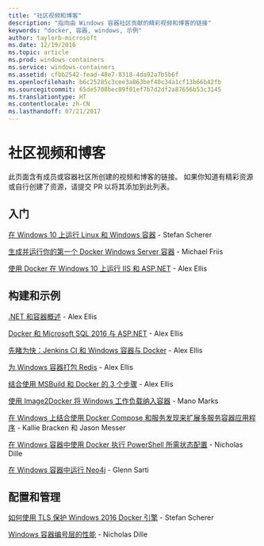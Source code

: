 ```yaml
---
title: "社区视频和博客"
description: "指向由 Windows 容器社区贡献的精彩视频和博客的链接"
keywords: "docker, 容器, windows, 示例"
author: taylorb-microsoft
ms.date: 12/19/2016
ms.topic: article
ms.prod: windows-containers
ms.service: windows-containers
ms.assetid: cfbb2542-fead-48e7-8318-4da92a7b5b6f
ms.openlocfilehash: b6c25285c3cee3a863bef40c34a1cf13b66b42fb
ms.sourcegitcommit: 65de5708bec89f01ef7b7d2df2a87656b53c3145
ms.translationtype: HT
ms.contentlocale: zh-CN
ms.lasthandoff: 07/21/2017
---
```

# 社区视频和博客
此页面含有成员或容器社区所创建的视频和博客的链接。  如果你知道有精彩资源或自行创建了资源，请提交 PR 以将其添加到此列表。

## 入门
[在 Windows 10 上运行 Linux 和 Windows 容器](https://stefanscherer.github.io/run-linux-and-windows-containers-on-windows-10/) - Stefan Scherer

[生成并运行你的第一个 Docker Windows Server 容器](https://blog.docker.com/2016/09/build-your-first-docker-windows-server-container/) - Michael Friis

[使用 Docker 在 Windows 10 上运行 IIS 和 ASP.NET](http://blog.alexellis.io/run-iis-asp-net-on-windows-10-with-docker/) - Alex Ellis


## 构建和示例
[.NET 和容器概述](http://blog.alexellis.io/docker-dotnet-containers/) - Alex Ellis

[Docker 和 Microsoft SQL 2016 与 ASP.NET](http://blog.alexellis.io/docker-does-sql2016-aspnet/) - Alex Ellis

[先睹为快：Jenkins CI 和 Windows 容器与 Docker](http://blog.alexellis.io/continuous-integration-docker-windows-containers/) - Alex Ellis

[为 Windows 容器打包 Redis](http://blog.alexellis.io/packaging-windows-containers/) - Alex Ellis

[结合使用 MSBuild 和 Docker 的 3 个步骤](http://blog.alexellis.io/3-steps-to-msbuild-with-docker/) - Alex Ellis

[使用 Image2Docker 将 Windows 工作负载纳入容器](https://blog.docker.com/2016/10/containerize-windows-workloads-image2docker/) - Mano Marks

[在 Windows 上结合使用 Docker Compose 和服务发现来扩展多服务容器应用程序](https://blogs.technet.microsoft.com/virtualization/2016/10/18/use-docker-compose-and-service-discovery-on-windows-to-scale-out-your-multi-service-container-application/) - Kallie Bracken 和 Jason Messer

[在 Windows 容器中使用 Docker 执行 PowerShell 所需状态配置](http://dille.name/blog/2016/06/17/powershell-desired-state-configuration-psdsc-in-windows-containers-using-docker/) - Nicholas Dille

[在 Windows 容器中运行 Neo4j](http://glennsarti.github.io/blog/neo4j-nano-containers) - Glenn Sarti

## 配置和管理
[如何使用 TLS 保护 Windows 2016 Docker 引擎](https://stefanscherer.github.io/protecting-a-windows-2016-docker-engine-with-tls/) - Stefan Scherer

[Windows 容器编号层的性能](http://dille.name/blog/2017/01/13/windows-container-performance-of-layers/) - Nicholas Dille
